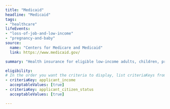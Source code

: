 ```yaml
---
title: "Medicaid"
headline: "Medicaid"
tags: 
- "healthcare"
lifeEvents: 
- "loss-of-job-and-low-income"
- "pregnancy-and-baby"
source:
  name: "Centers for Medicare and Medicaid"
  link: https://www.medicaid.gov/

summary: "Health insurance for eligible low-income adults, children, pregnant women, elderly adults, and people with disabilities."

eligibility:
# In the order you want the criteria to display, list criteriaKeys from the csv here, each followed by a comma-separated list of which values indicate eligibility for that criteria. Wrap individual values in quotes if they have inner commas.
- criteriaKey: applicant_income
  acceptableValues: [true]
- criteriaKey: applicant_citizen_status
  acceptableValues: [true]

---
```


